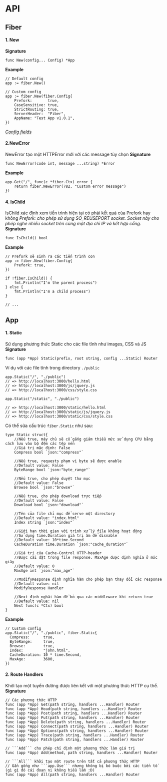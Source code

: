 # API

## Fiber
#### 1. New
**Signature**
```
func New(config... Config) *App
```
**Example**
```
// Default config
app := fiber.New()

// Custom config
app := fiber.New(fiber.Config{
    Prefork:       true,
    CaseSensitive: true,
    StrictRouting: true,
    ServerHeader:  "Fiber",
    AppName: "Test App v1.0.1",
})
```
*[Config fields](https://docs.gofiber.io/api/fiber)*
#### 2.NewError
NewError tạo một HTTPError mới với các message tùy chọn
**Signature**
```
func NewError(code int, message ...string) *Error
```
**Example**
```
app.Get("/", func(c *fiber.Ctx) error {
    return fiber.NewError(782, "Custom error message")
})
```

#### 4. IsChild
IsChild xác định xem tiến trình hiện tại có phải kết quả của Prefork hay không
*Prefork: cho phép sử dụng SO_REUSEPORT socket. Socket này cho phép nghe nhiều socket trên cùng một địa chỉ IP và kết hợp cổng.*
**Signature**
```
func IsChild() bool
```
**Example**
```
// Prefork sẽ sinh ra các tiến trình con
app := fiber.New(fiber.Config{
    Prefork: true,
})

if !fiber.IsChild() {
    fmt.Println("I'm the parent process")
} else {
    fmt.Println("I'm a child process")
}

// ...
```

## App
#### 1. Static
Sử dụng phương thức Static cho các file tĩnh như images, CSS và JS
**Signature**
```
func (app *App) Static(prefix, root string, config ...Static) Router
```
Ví dụ với các file tĩnh trong directory ```./public```
```
app.Static("/", "./public")
// => http://localhost:3000/hello.html
// => http://localhost:3000/js/jquery.js
// => http://localhost:3000/css/style.css

app.Static("/static", "./public")

// => http://localhost:3000/static/hello.html
// => http://localhost:3000/static/js/jquery.js
// => http://localhost:3000/static/css/style.css
```
Có thể sửa cấu trúc ```fiber.Static``` như sau:
```
type Static struct{
    //Nếu true, máy chủ sẽ cố gắng giảm thiểu mức sử dụng CPU bằng cách lưu vào bộ đệm các tệp nén
    //Giá trị mặc định: False
    Compress bool `json:"compress"`
    
    //Nếu true, requests phạm vi byte sẽ được enable
    //Default value: False
    ByteRange bool `json:"byte_range"`
    
    //Nếu true, cho phép duyệt thư mục
    //Default value: False
    Browse bool `json:"browse"`
    
    //Nếu true, cho phép download trực tiếp
    //Default value: False
    Download bool `json:"download"`
    
    //Tên của file chỉ mục để serve một directory
    //Default value: "index.html"
    Index string `json:"index"`
    
    //Giới hạn thời gian với trình xử lý file không hoạt động
    //Sử dụng time.Duration giá trị âm để disnable
    //Default value: 10*time.Second
    CacheDuration time.Duration `json:"cache_duration"`
    
    //Giá trị của Cache-Control HTTP-header
    //Được cài đặt trong file response. MaxAge được định nghĩa ở mức giây
    //Default value: 0
    MaxAge int `json:"max_age"`
    
    //ModifyResponse định nghĩa hàm cho phép bạn thay đổi các response
    //Default value: nil
    ModifyResponse Handler
    
    //Next định nghãi hàm để bỏ qua các middleware khi return true
    //Default value: nil
    Next func(c *Ctx) bool
}
```

**Example**
```
// Custom config
app.Static("/", "./public", fiber.Static{
  Compress:      true,
  ByteRange:     true,
  Browse:        true,
  Index:         "john.html",
  CacheDuration: 10 * time.Second,
  MaxAge:        3600,
})
```

#### 2. Route Handlers
Khởi tạo một tuyến đường được liên kết với một phương thức HTTP cụ thể.
**Signature**
```
// Các phương thức HTTP
func (app *App) Get(path string, handlers ...Handler) Router
func (app *App) Head(path string, handlers ...Handler) Router
func (app *App) Post(path string, handlers ...Handler) Router
func (app *App) Put(path string, handlers ...Handler) Router
func (app *App) Delete(path string, handlers ...Handler) Router
func (app *App) Connect(path string, handlers ...Handler) Router
func (app *App) Options(path string, handlers ...Handler) Router
func (app *App) Trace(path string, handlers ...Handler) Router
func (app *App) Patch(path string, handlers ...Handler) Router

// ```Add``` cho phép chỉ định một phương thức làm giá trị
func (app *App) Add(method, path string, handlers ...Handler) Router

// ```All``` khởi tạo một route trên tất cả phương thức HTTP
// Gần gống như ```app.Use``` nhưng không bị bó buộc bởi các tiền tố (gì gì đó cái đoạn ni không hiểu lắm :D)
func (app *App) All(path string, handlers ...Handler) Router
```
